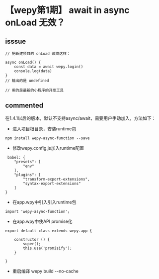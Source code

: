 
# 【wepy第1期】 await in async onLoad 无效？
## isssue
```
// 把新建项目的 onLoad 改成这样：

async onLoad() {
    const data = await wepy.login()
    console.log(data)
}
// 输出的是 undefined

// 用的是最新的小程序的开发工具
```
## commented
在1.4.1以后的版本，默认不支持async/await，需要用户手动加入，方法如下：

- 进入项目根目录，安装runtime包
```
npm install wepy-async-function --save
```
- 修改wepy.config.js加入runtime配置
```
 babel: {
    "presets": [
        "env"
    ],
    "plugins": [
        "transform-export-extensions",
        "syntax-export-extensions"
    ]
}
```
- 在app.wpy中引入引入runtime包
```
import 'wepy-async-function'; 
```
- 在app.wpy中使API promise化
```
export default class extends wepy.app {

    constructor () {
        super();
        this.use('promisify');
    }

}
```
- 重启编译
wepy build --no-cache

